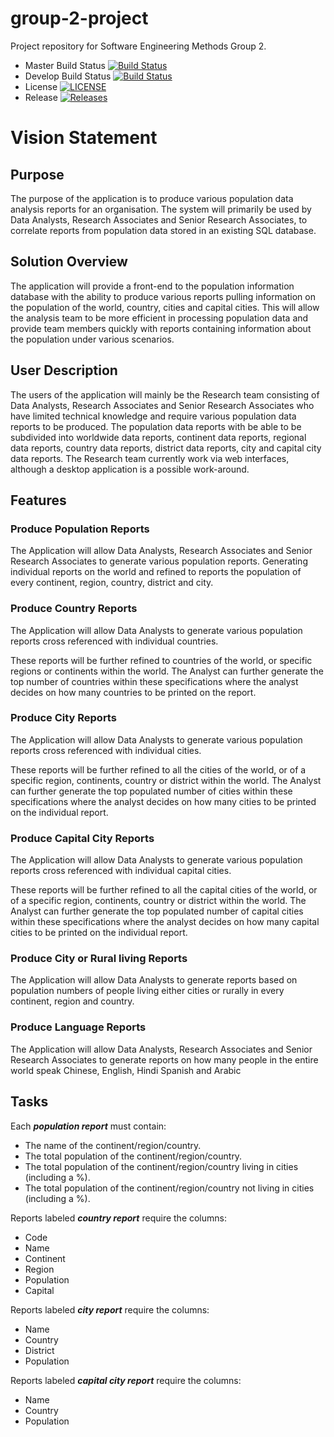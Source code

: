 # group-2-project
Project repository for Software Engineering Methods Group 2.

- Master Build Status [![Build Status](https://travis-ci.org/TDiggens/group-2-project.svg?branch=master)](https://travis-ci.org/TDiggens/group-2-project)
- Develop Build Status [![Build Status](https://travis-ci.org/TDiggens/group-2-project.svg?branch=develop)](https://travis-ci.org/TDiggens/group-2-project)
- License [![LICENSE](https://img.shields.io/github/license/TDiggens/group-2-project.svg?style=flat-square)](https://github.com/TDiggens/group-2-project/blob/master/LICENSE)
- Release [![Releases](https://img.shields.io/github/release/TDiggens/group-2-project/all.svg?style=flat-square)](https://github.com/TDiggens/group-2-project/releases)

# Vision Statement
## Purpose
The purpose of the application is to produce various population data analysis reports for an organisation. The system will primarily be used by Data Analysts, Research Associates and Senior Research Associates, to correlate reports from population data stored in an existing SQL database.
## Solution Overview
The application will provide a front-end to the population information database with the ability to produce various reports pulling information on the population of the world, country, cities and capital cities. This will allow the analysis team to be more efficient in processing population data and provide team members quickly with reports containing information about the population under various scenarios.
## User Description
The users of the application will mainly be the Research team consisting of Data Analysts, Research Associates and Senior Research Associates who have limited technical knowledge and require various population data reports to be produced. The population data reports with be able to be subdivided into worldwide data reports, continent data reports, regional data reports, country data reports, district data reports, city and capital city data reports.   The Research team currently work via web interfaces, although a desktop application is a possible work-around.
## Features

### Produce Population Reports 

The Application will allow Data Analysts, Research Associates and Senior Research Associates to generate various population reports. Generating individual reports on the world and refined to reports the population of every continent, region, country, district and city.

### Produce Country Reports

The Application will allow Data Analysts to generate various population reports cross referenced with individual countries.

These reports will be further refined to countries of the world, or specific regions or continents within the world. The Analyst can further generate the top number of countries within these specifications where the analyst decides on how many countries to be printed on the report. 

### Produce City Reports

The Application will allow Data Analysts to generate various population reports cross referenced with individual cities.

These reports will be further refined to all the cities of the world, or of a specific region, continents, country or district within the world. The Analyst can further generate the top populated number of cities within these specifications where the analyst decides on how many cities to be printed on the individual report. 

### Produce Capital City Reports

The Application will allow Data Analysts to generate various population reports cross referenced with individual capital cities.

These reports will be further refined to all the capital cities of the world, or of a specific region, continents, country or district within the world. The Analyst can further generate the top populated number of capital cities within these specifications where the analyst decides on how many capital cities to be printed on the individual report. 

### Produce City or Rural living Reports  

The Application will allow Data Analysts to generate reports based on population numbers of people living either cities or rurally in every continent, region and country.

### Produce Language Reports  

The Application will allow Data Analysts, Research Associates and Senior Research Associates to generate reports on how many people in the entire world speak Chinese, English, Hindi Spanish and Arabic

## Tasks
Each _**population report**_ must contain:
* The name of the continent/region/country.
* The total population of the continent/region/country.
* The total population of the continent/region/country living in cities (including a %).
* The total population of the continent/region/country not living in cities (including a %).


Reports labeled _**country report**_ require the columns:

* Code
* Name 
* Continent 
* Region
* Population 
* Capital

Reports labeled _**city report**_ require the columns:

* Name
* Country 
* District 
* Population

Reports labeled _**capital city report**_ require the columns:

* Name 
* Country 
* Population






